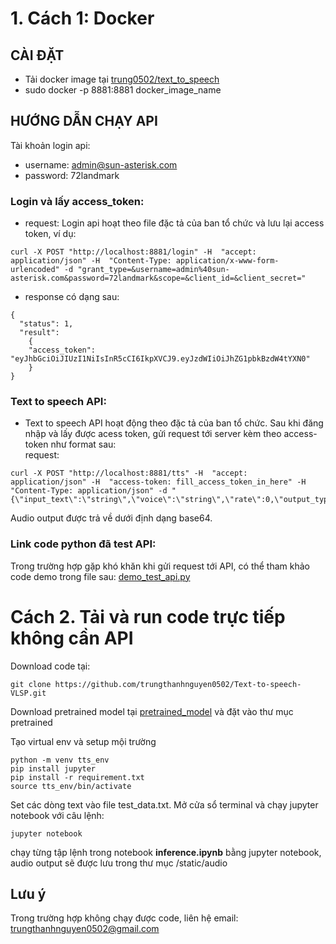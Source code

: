 
# 1. Cách 1: Docker
## CÀI ĐẶT
- Tải docker image tại [trung0502/text_to_speech](https://hub.docker.com/repository/docker/trung0502/text_to_speech)
- sudo docker -p 8881:8881 docker_image_name<br>

## HƯỚNG DẪN CHẠY API

Tài khoản login api:
- username: admin@sun-asterisk.com
- password: 72landmark

### Login và lấy access_token:
- request:  Login api hoạt theo file đặc tả của ban tổ chức và lưu lại access token, ví dụ:

``` 
curl -X POST "http://localhost:8881/login" -H  "accept: application/json" -H  "Content-Type: application/x-www-form-urlencoded" -d "grant_type=&username=admin%40sun-asterisk.com&password=72landmark&scope=&client_id=&client_secret=" 
```

- response có dạng sau:
```
{
  "status": 1,
  "result":
    {
    "access_token": "eyJhbGciOiJIUzI1NiIsInR5cCI6IkpXVCJ9.eyJzdWIiOiJhZG1pbkBzdW4tYXN0"
    }
}
```

### Text to speech API:
- Text to speech API hoạt động theo đặc tả của ban tổ chức. Sau khi đăng nhập và lấy được acess token, gửi request tới server kèm theo access-token như format sau:<br>
request: 
```
curl -X POST "http://localhost:8881/tts" -H  "accept: application/json" -H  "access-token: fill_access_token_in_here" -H  "Content-Type: application/json" -d "{\"input_text\":\"string\",\"voice\":\"string\",\"rate\":0,\"output_type\":\"string\"}"
```

Audio output được trả về  dưới định dạng base64.

### Link code python đã test API:
Trong trường hợp gặp khó khăn khi gửi request tới API, có thể tham khảo code demo trong file sau: [demo_test_api.py](https://github.com/trungthanhnguyen0502/Text-to-speech-VLSP/blob/master/demo_test_api.py)

# Cách 2. Tải và run code trực tiếp không cần API


Download code tại: 
```
git clone https://github.com/trungthanhnguyen0502/Text-to-speech-VLSP.git
```
Download pretrained model tại [pretrained_model](https://drive.google.com/drive/folders/1IFwyTE6lbHTtasNEd4ENA1nRF2W6izYt?usp=sharing) và đặt vào thư mục pretrained

Tạo virtual env và setup mội trường
```
python -m venv tts_env
pip install jupyter
pip install -r requirement.txt
source tts_env/bin/activate
```

Set các dòng text vào file test_data.txt.
Mở cửa sổ terminal và chạy jupyter notebook với câu lệnh:
```
jupyter notebook
```

chạy từng tập lệnh trong notebook **inference.ipynb** bằng jupyter notebook, audio output sẽ được lưu trong thư mục /static/audio


## Lưu ý
Trong trường hợp không chạy được code, liên hệ email: trungthanhnguyen0502@gmail.com



